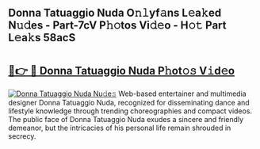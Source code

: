 ## Donna Tatuaggio Nuda O𝚗𝚕yf𝚊ns L𝚎a𝚔ed N𝚞𝚍es - Part-7cV P𝚑𝚘tos Vi𝚍𝚎o - H𝚘𝚝 Part L𝚎a𝚔s 58acS

# <h2><a href="http://kf3xkoj.oniu.top/?m=Donna+Tatuaggio+Nuda">🔗👉 🔴 Donna Tatuaggio Nuda P𝚑ot𝚘𝚜 V𝚒d𝚎o</a></h2>

[![Donna Tatuaggio Nuda Nu𝚍e𝚜](https://i.imgur.com/0qMVB7G.gif)](http://kf3xkoj.oniu.top/?m=Donna+Tatuaggio+Nuda)
Web-based entertainer and multimedia designer Donna Tatuaggio Nuda, recognized for disseminating dance and lifestyle knowledge through trending choreographies and compact videos. The public face of Donna Tatuaggio Nuda exudes a sincere and friendly demeanor, but the intricacies of his personal life remain shrouded in secrecy.  
